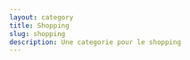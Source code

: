 ```yaml
---
layout: category
title: Shopping
slug: shopping
description: Une categorie pour le shopping
---
```

